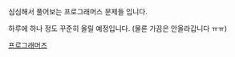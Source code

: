 심심해서 풀어보는 프로그래머스 문제들 입니다.

하루에 하나 정도 꾸준히 올릴 예정입니다. (물론 가끔은 안올라갑니다 ㅠㅠ)

[프로그래머즈](https://school.programmers.co.kr/learn/challenges?order=recent&levels=1&languages=javascript)
